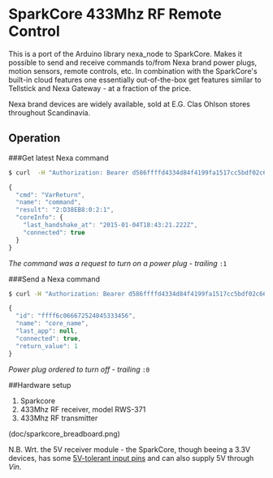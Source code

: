 # SparkCore 433Mhz RF Remote Control

This is a port of the Arduino library nexa_node to SparkCore. Makes it possible to send and receive commands to/from Nexa brand power plugs, motion sensors, remote controls, etc. 
In combination with the SparkCore's built-in cloud features one essentially out-of-the-box get features similar to Tellstick and Nexa Gateway - at a fraction of the price.

Nexa brand devices are widely available, sold at E.G. Clas Ohlson stores throughout Scandinavia.


## Operation
###Get latest Nexa command
```bash
$ curl  -H "Authorization: Bearer d586ffffd4334d84f4199fa1517cc5bdf02c66e9" "https://api.spark.io/v1/devices/core_name/command"
```
```javascript
{
  "cmd": "VarReturn",
  "name": "command",
  "result": "2:D38EB8:0:2:1",
  "coreInfo": {
    "last_handshake_at": "2015-01-04T18:43:21.222Z",
    "connected": true
  }
}
```

_The command was a request to turn on a power plug - trailing_ ```:1```

###Send a Nexa command

```bash
$ curl -H "Authorization: Bearer d586ffffd4334d84f4199fa1517cc5bdf02c66e9" https://api.spark.io/v1/devices/core_name/send -d "args=2:D38EB8:0:2:0"
```
```javascript
{
  "id": "ffff6c066672524845333456",
  "name": "core_name",
  "last_app": null,
  "connected": true,
  "return_value": 1
}
```
_Power plug ordered to turn off - trailing_ ```:0```

##Hardware setup

1. Sparkcore
2. 433Mhz RF receiver, model RWS-371
3. 433Mhz RF transmitter

(doc/sparkcore_breadboard.png)

N.B. Wrt. the 5V receiver module - the SparkCore, though beeing a 3.3V devices, has some [5V-tolerant input pins](https://community.spark.io/t/3-3v-and-5v-how-to-use-on-the-spark-core/381) and can also supply 5V through _Vin_.